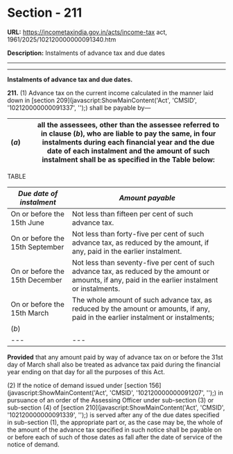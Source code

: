 # Section - 211

**URL:** https://incometaxindia.gov.in/acts/income-tax act, 1961/2025/102120000000091340.htm

**Description:** Instalments of advance tax and due dates

---

****

**Instalments of advance tax and due dates.**

**211.** (1) Advance tax on the current income calculated in the manner laid down in [section 209](javascript:ShowMainContent\('Act', 'CMSID', '102120000000091337', ''\);) shall be payable by—

(_a_)|  |  all the assessees, other than the assessee referred to in clause (_b_), who are liable to pay the same, in four instalments during each financial year and the due date of each instalment and the amount of such instalment shall be as specified in the Table below:  
---|---|---  
  
TABLE

 _Due date of instalment_|  _Amount payable_  
---|---  
On or before the 15th June| Not less than fifteen per cent of such advance tax.  
On or before the 15th September| Not less than forty-five per cent of such advance tax, as reduced by the amount, if any, paid in the earlier instalment.  
On or before the 15th December| Not less than seventy-five per cent of such advance tax, as reduced by the amount or amounts, if any, paid in the earlier instalment or instalments.  
On or before the 15th March| The whole amount of such advance tax, as reduced by the amount or amounts, if any, paid in the earlier instalment or instalments;  
(_b_)|  |  an assessee who declares profits and gains in accordance with the provisions of sub-section (1) of [section 44AD](javascript:ShowMainContent\('Act', 'CMSID', '102120000000090806', ''\);) or sub-section (1) of [section 44ADA](javascript:ShowMainContent\('Act', 'CMSID', '102120000000090807', ''\);), as the case may be, to the extent of the whole amount of such advance tax during each financial year on or before the 15th March:  
---|---|---  
  
**Provided** that any amount paid by way of advance tax on or before the 31st day of March shall also be treated as advance tax paid during the financial year ending on that day for all the purposes of this Act.

(2) If the notice of demand issued under [section 156](javascript:ShowMainContent\('Act', 'CMSID', '102120000000091207', ''\);) in pursuance of an order of the Assessing Officer under sub-section (3) or sub-section (4) of [section 210](javascript:ShowMainContent\('Act', 'CMSID', '102120000000091339', ''\);) is served after any of the due dates specified in sub-section (1), the appropriate part or, as the case may be, the whole of the amount of the advance tax specified in such notice shall be payable on or before each of such of those dates as fall after the date of service of the notice of demand.